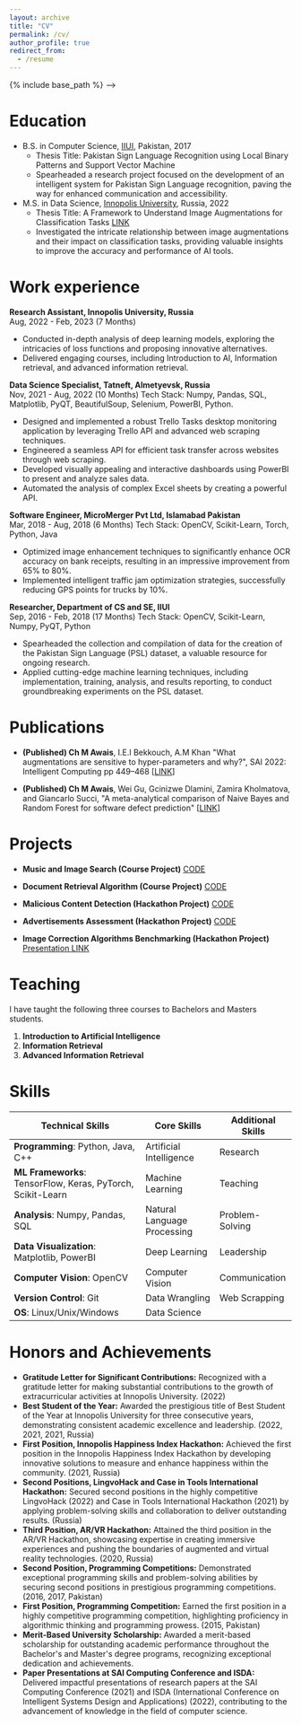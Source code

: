 ```yaml
---
layout: archive
title: "CV"
permalink: /cv/
author_profile: true
redirect_from:
  - /resume
---
```


 {% include base_path %} -->


Education
======
* B.S. in Computer Science, [IIUI](https://www.iiu.edu.pk/?page_id=1897), Pakistan, 2017
  * Thesis Title: Pakistan Sign Language Recognition using Local Binary Patterns and Support Vector Machine
  * Spearheaded a research project focused on the development of an intelligent system for Pakistan Sign Language recognition, paving the way for enhanced communication and accessibility.
* M.S. in Data Science, [Innopolis University](https://apply.innopolis.university/en/master/datascience/), Russia, 2022
  * Thesis Title: A Framework to Understand Image Augmentations for Classification Tasks [LINK](https://reader.lanbook.com/vkr/72695)
  * Investigated the intricate relationship between image augmentations and their impact on classification tasks, providing valuable insights to improve the accuracy and performance of AI tools.


Work experience
======
**Research Assistant, Innopolis University, Russia**\
Aug, 2022 - Feb, 2023 (7 Months)
- Conducted in-depth analysis of deep learning models, exploring the intricacies of loss functions and proposing innovative alternatives.
- Delivered engaging courses, including Introduction to AI, Information retrieval, and advanced information retrieval.

**Data Science Specialist, Tatneft, Almetyevsk, Russia**\
Nov, 2021 - Aug, 2022 (10 Months)
Tech Stack: Numpy, Pandas, SQL, Matplotlib, PyQT, BeautifulSoup, Selenium, PowerBI, Python.
- Designed and implemented a robust Trello Tasks desktop monitoring application by leveraging Trello API and advanced web scraping techniques.
- Engineered a seamless API for efficient task transfer across websites through web scraping.
- Developed visually appealing and interactive dashboards using PowerBI to present and analyze sales data.
- Automated the analysis of complex Excel sheets by creating a powerful API.

**Software Engineer, MicroMerger Pvt Ltd, Islamabad Pakistan**\
Mar, 2018 - Aug, 2018 (6 Months)
Tech Stack: OpenCV, Scikit-Learn, Torch, Python, Java
- Optimized image enhancement techniques to significantly enhance OCR accuracy on bank receipts, resulting in an impressive improvement from 65% to 80%.
- Implemented intelligent traffic jam optimization strategies, successfully reducing GPS points for trucks by 10%.

**Researcher, Department of CS and SE, IIUI**\
Sep, 2016 - Feb, 2018 (17 Months)
Tech Stack: OpenCV, Scikit-Learn, Numpy, PyQT, Python
- Spearheaded the collection and compilation of data for the creation of the Pakistan Sign Language (PSL) dataset, a valuable resource for ongoing research.
- Applied cutting-edge machine learning techniques, including implementation, training, analysis, and results reporting, to conduct groundbreaking experiments on the PSL dataset.

Publications
======

- **(Published) Ch M Awais**, I.E.I Bekkouch, A.M Khan "What augmentations are sensitive to hyper-parameters and why?", SAI 2022: Intelligent Computing pp 449–468 \[[LINK](https://link.springer.com/chapter/10.1007/978-3-031-10461-9_31)\]

- **(Published) Ch M Awais**, Wei Gu, Gcinizwe Dlamini, Zamira Kholmatova, and Giancarlo Succi, "A meta-analytical comparison of Naive Bayes and Random Forest for software defect prediction" \[[LINK](https://link.springer.com/chapter/10.1007/978-3-031-35501-1_14)\]
  
Projects
======

- **Music and Image Search (Course Project)** [CODE](https://github.com/Muhammad0Awais/Music-Shazam-and-Images-retrieval-SIFT/blob/main/Music(Shazam)%20and%20Images%20retrieval(SIFT).ipynb)

- **Document Retrieval Algorithm (Course Project)** [CODE](https://github.com/Muhammad0Awais/Search-Engine-based-document-processing-pipeline)

- **Malicious Content Detection (Hackathon Project)** [CODE](https://github.com/Muhammad0Awais/sber_zvuk_hackathon)

- **Advertisements Assessment (Hackathon Project)** [CODE](https://github.com/Muhammad0Awais/Yolo-based-Advertistment-Analysis)

- **Image Correction Algorithms Benchmarking (Hackathon Project)** [Presentation LINK](https://docs.google.com/presentation/d/1Se1o_hMCWlAHoOfg0WZPiOq0BHkbMQqtqk8hPIKTFJM/edit?usp=sharing)
  
Teaching
======
I have taught the following three courses to Bachelors and Masters students.
1. **Introduction to Artificial Intelligence**
2. **Information Retrieval**
3. **Advanced Information Retrieval**

Skills
======

| Technical Skills | Core Skills | Additional Skills |
|---|---|---|
| **Programming**: Python, Java, C++ | Artificial Intelligence | Research |
| **ML Frameworks**: TensorFlow, Keras, PyTorch, Scikit-Learn | Machine Learning | Teaching|
| **Analysis**: Numpy, Pandas, SQL | Natural Language Processing| Problem-Solving |
| **Data Visualization**: Matplotlib, PowerBI | Deep Learning| Leadership|
| **Computer Vision**: OpenCV | Computer Vision | Communication|
| **Version Control**: Git | Data Wrangling | Web Scrapping |
| **OS**: Linux/Unix/Windows | Data Science | |

Honors and Achievements
======
- **Gratitude Letter for Significant Contributions:** Recognized with a gratitude letter for making substantial contributions to the growth of extracurricular activities at Innopolis University. (2022)
- **Best Student of the Year:** Awarded the prestigious title of Best Student of the Year at Innopolis University for three consecutive years, demonstrating consistent academic excellence and leadership. (2022, 2021, 2021, Russia)
- **First Position, Innopolis Happiness Index Hackathon:** Achieved the first position in the Innopolis Happiness Index Hackathon by developing innovative solutions to measure and enhance happiness within the community. (2021, Russia)
- **Second Positions, LingvoHack and Case in Tools International Hackathon:** Secured second positions in the highly competitive LingvoHack (2022) and Case in Tools International Hackathon (2021) by applying problem-solving skills and collaboration to deliver outstanding results. (Russia)
- **Third Position, AR/VR Hackathon:** Attained the third position in the AR/VR Hackathon, showcasing expertise in creating immersive experiences and pushing the boundaries of augmented and virtual reality technologies. (2020, Russia)
- **Second Position, Programming Competitions:** Demonstrated exceptional programming skills and problem-solving abilities by securing second positions in prestigious programming competitions. (2016, 2017, Pakistan)
- **First Position, Programming Competition:** Earned the first position in a highly competitive programming competition, highlighting proficiency in algorithmic thinking and programming prowess. (2015, Pakistan)
- **Merit-Based University Scholarship:** Awarded a merit-based scholarship for outstanding academic performance throughout the Bachelor's and Master's degree programs, recognizing exceptional dedication and achievements.
- **Paper Presentations at SAI Computing Conference and ISDA:** Delivered impactful presentations of research papers at the SAI Computing Conference (2021) and ISDA (International Conference on Intelligent Systems Design and Applications) (2022), contributing to the advancement of knowledge in the field of computer science.